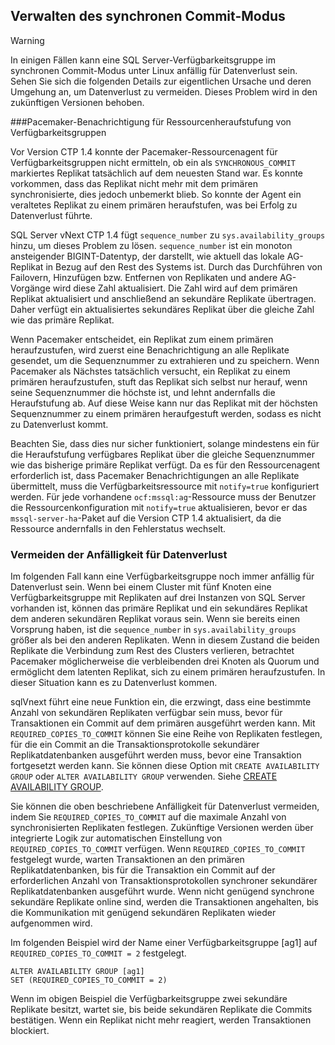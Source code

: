 ## <a name="managing-synchronous-commit-mode"></a>Verwalten des synchronen Commit-Modus

>[!WARNING]
>In einigen Fällen kann eine SQL Server-Verfügbarkeitsgruppe im synchronen Commit-Modus unter Linux anfällig für Datenverlust sein. Sehen Sie sich die folgenden Details zur eigentlichen Ursache und deren Umgehung an, um Datenverlust zu vermeiden. Dieses Problem wird in den zukünftigen Versionen behoben.

###<a name="pacemaker-notification-for-availability-group-resource-promotion"></a>Pacemaker-Benachrichtigung für Ressourcenheraufstufung von Verfügbarkeitsgruppen

Vor Version CTP 1.4 konnte der Pacemaker-Ressourcenagent für Verfügbarkeitsgruppen nicht ermitteln, ob ein als `SYNCHRONOUS_COMMIT` markiertes Replikat tatsächlich auf dem neuesten Stand war. Es konnte vorkommen, dass das Replikat nicht mehr mit dem primären synchronisierte, dies jedoch unbemerkt blieb. So konnte der Agent ein veraltetes Replikat zu einem primären heraufstufen, was bei Erfolg zu Datenverlust führte. 

SQL Server vNext CTP 1.4 fügt `sequence_number` zu `sys.availability_groups` hinzu, um dieses Problem zu lösen. `sequence_number` ist ein monoton ansteigender BIGINT-Datentyp, der darstellt, wie aktuell das lokale AG-Replikat in Bezug auf den Rest des Systems ist. Durch das Durchführen von Failovern, Hinzufügen bzw. Entfernen von Replikaten und andere AG-Vorgänge wird diese Zahl aktualisiert. Die Zahl wird auf dem primären Replikat aktualisiert und anschließend an sekundäre Replikate übertragen. Daher verfügt ein aktualisiertes sekundäres Replikat über die gleiche Zahl wie das primäre Replikat.

Wenn Pacemaker entscheidet, ein Replikat zum einem primären heraufzustufen, wird zuerst eine Benachrichtigung an alle Replikate gesendet, um die Sequenznummer zu extrahieren und zu speichern. Wenn Pacemaker als Nächstes tatsächlich versucht, ein Replikat zu einem primären heraufzustufen, stuft das Replikat sich selbst nur herauf, wenn seine Sequenznummer die höchste ist, und lehnt andernfalls die Heraufstufung ab. Auf diese Weise kann nur das Replikat mit der höchsten Sequenznummer zu einem primären heraufgestuft werden, sodass es nicht zu Datenverlust kommt.

Beachten Sie, dass dies nur sicher funktioniert, solange mindestens ein für die Heraufstufung verfügbares Replikat über die gleiche Sequenznummer wie das bisherige primäre Replikat verfügt. Da es für den Ressourcenagent erforderlich ist, dass Pacemaker Benachrichtigungen an alle Replikate übermittelt, muss die Verfügbarkeitsressource mit `notify=true` konfiguriert werden. Für jede vorhandene `ocf:mssql:ag`-Ressource muss der Benutzer die Ressourcenkonfiguration mit `notify=true` aktualisieren, bevor er das `mssql-server-ha`-Paket auf die Version CTP 1.4 aktualisiert, da die Ressource andernfalls in den Fehlerstatus wechselt. 

### <a name="how-to-avoid-potential-for-data-loss"></a>Vermeiden der Anfälligkeit für Datenverlust 

Im folgenden Fall kann eine Verfügbarkeitsgruppe noch immer anfällig für Datenverlust sein. Wenn bei einem Cluster mit fünf Knoten eine Verfügbarkeitsgruppe mit Replikaten auf drei Instanzen von SQL Server vorhanden ist, können das primäre Replikat und ein sekundäres Replikat dem anderen sekundären Replikat voraus sein. Wenn sie bereits einen Vorsprung haben, ist die `sequence_number` in `sys.availability_groups` größer als bei den anderen Replikaten. Wenn in diesem Zustand die beiden Replikate die Verbindung zum Rest des Clusters verlieren, betrachtet Pacemaker möglicherweise die verbleibenden drei Knoten als Quorum und ermöglicht dem latenten Replikat, sich zu einem primären heraufzustufen. In dieser Situation kann es zu Datenverlust kommen.

sqlVnext führt eine neue Funktion ein, die erzwingt, dass eine bestimmte Anzahl von sekundären Replikaten verfügbar sein muss, bevor für Transaktionen ein Commit auf dem primären ausgeführt werden kann. Mit `REQUIRED_COPIES_TO_COMMIT` können Sie eine Reihe von Replikaten festlegen, für die ein Commit an die Transaktionsprotokolle sekundärer Replikatdatenbanken ausgeführt werden muss, bevor eine Transaktion fortgesetzt werden kann. Sie können diese Option mit `CREATE AVAILABILITY GROUP` oder `ALTER AVAILABILITY GROUP` verwenden. Siehe [CREATE AVAILABILITY GROUP](http://msdn.microsoft.com/library/ff878399.aspx).

Sie können die oben beschriebene Anfälligkeit für Datenverlust vermeiden, indem Sie `REQUIRED_COPIES_TO_COMMIT` auf die maximale Anzahl von synchronisierten Replikaten festlegen. Zukünftige Versionen werden über integrierte Logik zur automatischen Einstellung von `REQUIRED_COPIES_TO_COMMIT` verfügen.
Wenn `REQUIRED_COPIES_TO_COMMIT` festgelegt wurde, warten Transaktionen an den primären Replikatdatenbanken, bis für die Transaktion ein Commit auf der erforderlichen Anzahl von Transaktionsprotokollen synchroner sekundärer Replikatdatenbanken ausgeführt wurde. Wenn nicht genügend synchrone sekundäre Replikate online sind, werden die Transaktionen angehalten, bis die Kommunikation mit genügend sekundären Replikaten wieder aufgenommen wird.

Im folgenden Beispiel wird der Name einer Verfügbarkeitsgruppe [ag1] auf `REQUIRED_COPIES_TO_COMMIT = 2` festgelegt. 

```Transact-SQL
ALTER AVAILABILITY GROUP [ag1]
SET (REQUIRED_COPIES_TO_COMMIT = 2)
```

Wenn im obigen Beispiel die Verfügbarkeitsgruppe zwei sekundäre Replikate besitzt, wartet sie, bis beide sekundären Replikate die Commits bestätigen. Wenn ein Replikat nicht mehr reagiert, werden Transaktionen blockiert.
